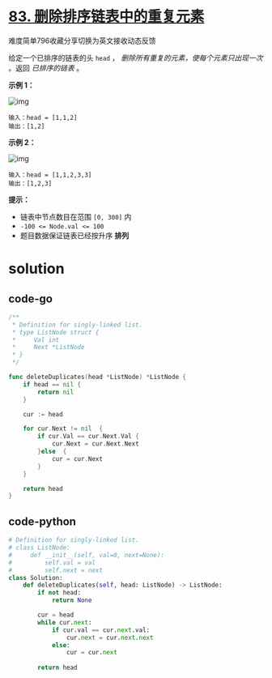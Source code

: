 # [83. 删除排序链表中的重复元素](https://leetcode.cn/problems/remove-duplicates-from-sorted-list/)

难度简单796收藏分享切换为英文接收动态反馈

给定一个已排序的链表的头 `head` ， *删除所有重复的元素，使每个元素只出现一次* 。返回 *已排序的链表* 。

 

**示例 1：**

![img](https://assets.leetcode.com/uploads/2021/01/04/list1.jpg)

```
输入：head = [1,1,2]
输出：[1,2]
```

**示例 2：**

![img](https://assets.leetcode.com/uploads/2021/01/04/list2.jpg)

```
输入：head = [1,1,2,3,3]
输出：[1,2,3]
```

 

**提示：**

- 链表中节点数目在范围 `[0, 300]` 内
- `-100 <= Node.val <= 100`
- 题目数据保证链表已经按升序 **排列**

# solution

## code-go

```go
/**
 * Definition for singly-linked list.
 * type ListNode struct {
 *     Val int
 *     Next *ListNode
 * }
 */

func deleteDuplicates(head *ListNode) *ListNode {
	if head == nil {
		return nil
	}

	cur := head

	for cur.Next != nil  {
		if cur.Val == cur.Next.Val {
			cur.Next = cur.Next.Next
		}else  {
			cur = cur.Next
		}
	}

	return head
}
```

## code-python

```python
# Definition for singly-linked list.
# class ListNode:
#     def __init__(self, val=0, next=None):
#         self.val = val
#         self.next = next
class Solution:
    def deleteDuplicates(self, head: ListNode) -> ListNode:
        if not head:
            return None

        cur = head
        while cur.next:
            if cur.val == cur.next.val:
                cur.next = cur.next.next
            else:
                cur = cur.next
        
        return head
```

